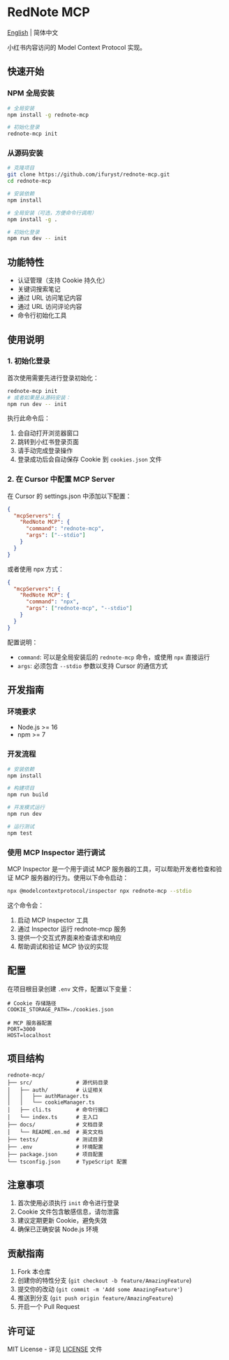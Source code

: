 # RedNote MCP

[English](https://github.com/iFurySt/RedNote-MCP/blob/main/docs/README.en.md) | 简体中文

小红书内容访问的 Model Context Protocol 实现。

## 快速开始

### NPM 全局安装

```bash
# 全局安装
npm install -g rednote-mcp

# 初始化登录
rednote-mcp init
```

### 从源码安装

```bash
# 克隆项目
git clone https://github.com/ifuryst/rednote-mcp.git
cd rednote-mcp

# 安装依赖
npm install

# 全局安装（可选，方便命令行调用）
npm install -g .

# 初始化登录
npm run dev -- init
```

## 功能特性

- 认证管理（支持 Cookie 持久化）
- 关键词搜索笔记
- 通过 URL 访问笔记内容
- 通过 URL 访问评论内容
- 命令行初始化工具

## 使用说明

### 1. 初始化登录

首次使用需要先进行登录初始化：

```bash
rednote-mcp init
# 或者如果是从源码安装：
npm run dev -- init
```

执行此命令后：
1. 会自动打开浏览器窗口
2. 跳转到小红书登录页面
3. 请手动完成登录操作
4. 登录成功后会自动保存 Cookie 到 `cookies.json` 文件

### 2. 在 Cursor 中配置 MCP Server

在 Cursor 的 settings.json 中添加以下配置：

```json
{
  "mcpServers": {
    "RedNote MCP": {
      "command": "rednote-mcp",
      "args": ["--stdio"]
    }
  }
}
```

或者使用 npx 方式：

```json
{
  "mcpServers": {
    "RedNote MCP": {
      "command": "npx",
      "args": ["rednote-mcp", "--stdio"]
    }
  }
}
```

配置说明：
- `command`: 可以是全局安装后的 `rednote-mcp` 命令，或使用 `npx` 直接运行
- `args`: 必须包含 `--stdio` 参数以支持 Cursor 的通信方式

## 开发指南

### 环境要求

- Node.js >= 16
- npm >= 7

### 开发流程

```bash
# 安装依赖
npm install

# 构建项目
npm run build

# 开发模式运行
npm run dev

# 运行测试
npm test
```

### 使用 MCP Inspector 进行调试

MCP Inspector 是一个用于调试 MCP 服务器的工具，可以帮助开发者检查和验证 MCP 服务器的行为。使用以下命令启动：

```bash
npx @modelcontextprotocol/inspector npx rednote-mcp --stdio
```

这个命令会：
1. 启动 MCP Inspector 工具
2. 通过 Inspector 运行 rednote-mcp 服务
3. 提供一个交互式界面来检查请求和响应
4. 帮助调试和验证 MCP 协议的实现

## 配置

在项目根目录创建 `.env` 文件，配置以下变量：

```
# Cookie 存储路径
COOKIE_STORAGE_PATH=./cookies.json

# MCP 服务器配置
PORT=3000
HOST=localhost
```

## 项目结构

```
rednote-mcp/
├── src/              # 源代码目录
│   ├── auth/         # 认证相关
│   │   ├── authManager.ts
│   │   └── cookieManager.ts
│   ├── cli.ts        # 命令行接口
│   └── index.ts      # 主入口
├── docs/             # 文档目录
│   └── README.en.md  # 英文文档
├── tests/            # 测试目录
├── .env              # 环境配置
├── package.json      # 项目配置
└── tsconfig.json     # TypeScript 配置
```

## 注意事项

1. 首次使用必须执行 `init` 命令进行登录
2. Cookie 文件包含敏感信息，请勿泄露
3. 建议定期更新 Cookie，避免失效
4. 确保已正确安装 Node.js 环境

## 贡献指南

1. Fork 本仓库
2. 创建你的特性分支 (`git checkout -b feature/AmazingFeature`)
3. 提交你的改动 (`git commit -m 'Add some AmazingFeature'`)
4. 推送到分支 (`git push origin feature/AmazingFeature`)
5. 开启一个 Pull Request

## 许可证

MIT License - 详见 [LICENSE](LICENSE) 文件 
